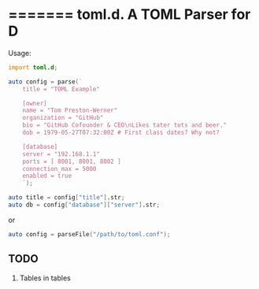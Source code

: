 =======
toml.d. A TOML Parser for D
============================

Usage:

```D
import toml.d;

auto config = parse(`
    title = "TOML Example"

    [owner]
    name = "Tom Preston-Werner"
    organization = "GitHub"
    bio = "GitHub Cofounder & CEO\nLikes tater tots and beer."
    dob = 1979-05-27T07:32:00Z # First class dates? Why not?

    [database]
    server = "192.168.1.1"
    ports = [ 8001, 8001, 8002 ]
    connection_max = 5000
    enabled = true
    `);

auto title = config["title"].str;
auto db = config["database"]["server"].str;
```

or

```D
auto config = parseFile("/path/to/toml.conf");
```

TODO
--------------

1) Tables in tables


